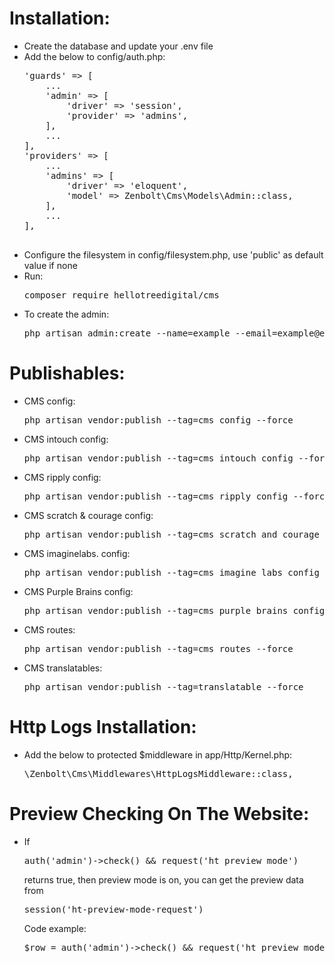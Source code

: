 <h1>Installation:</h1>
<ul>
	<li>Create the database and update your .env file</li>
	<li>
		Add the below to config/auth.php:
		<pre>
'guards' => [
	...
	'admin' => [
		'driver' => 'session',
		'provider' => 'admins',
  	],
	...
],
'providers' => [
	...
	'admins' => [
		'driver' => 'eloquent',
		'model' => Zenbolt\Cms\Models\Admin::class,
	],
	...
],
		</pre>
	</li>
	<li>Configure the filesystem in config/filesystem.php, use 'public' as default value if none</li>
	<li>
		Run:
		<pre>composer require hellotreedigital/cms</pre>
	</li>
	<li>
		To create the admin:
		<pre>php artisan admin:create --name=example --email=example@example.com --password=123</pre>
	</li>
</ul>

<h1>Publishables:</h1>
<ul>
	<li>
		CMS config:
		<pre>php artisan vendor:publish --tag=cms_config --force</pre>
	</li>
	<li>
		CMS intouch config:
		<pre>php artisan vendor:publish --tag=cms_intouch_config --force</pre>
	</li>
	<li>
		CMS ripply config:
		<pre>php artisan vendor:publish --tag=cms_ripply_config --force</pre>
	</li>
	<li>
		CMS scratch & courage config:
		<pre>php artisan vendor:publish --tag=cms_scratch_and_courage_config --force</pre>
	</li>
	<li>
		CMS imaginelabs. config:
		<pre>php artisan vendor:publish --tag=cms_imagine_labs_config --force</pre>
	</li>
	<li>
		CMS Purple Brains config:
		<pre>php artisan vendor:publish --tag=cms_purple_brains_config --force</pre>
	</li>
	<li>
		CMS routes:
		<pre>php artisan vendor:publish --tag=cms_routes --force</pre>
	</li>
	<li>
		CMS translatables:
		<pre>php artisan vendor:publish --tag=translatable --force</pre>
	</li>
</ul>

<h1>Http Logs Installation:</h1>
<ul>
	<li>
		Add the below to protected $middleware in app/Http/Kernel.php:
		<pre>\Zenbolt\Cms\Middlewares\HttpLogsMiddleware::class,</pre>
	</li>
</ul>

<h1>Preview Checking On The Website:</h1>
<ul>
	<li>
		If
		<pre>auth('admin')->check() && request('ht_preview_mode')</pre>
        returns true, then preview mode is on, you can get the preview data from
		<pre>session('ht-preview-mode-request')</pre>
        Code example:
        <pre>$row = auth('admin')->check() && request('ht_preview_mode') ? session('ht-preview-mode-request') : $row = Model::findOrFail($id);</pre>
	</li>
</ul>
